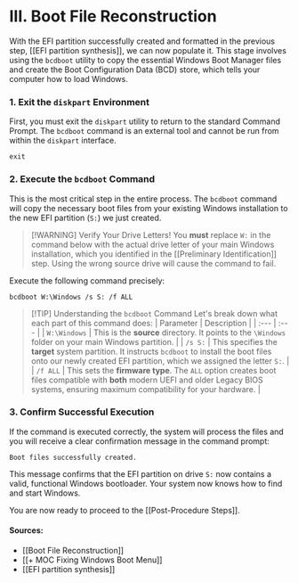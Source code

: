 # III. Boot File Reconstruction

With the EFI partition successfully created and formatted in the previous step, [[EFI partition synthesis]], we can now populate it. This stage involves using the `bcdboot` utility to copy the essential Windows Boot Manager files and create the Boot Configuration Data (BCD) store, which tells your computer how to load Windows.

### 1. Exit the `diskpart` Environment

First, you must exit the `diskpart` utility to return to the standard Command Prompt. The `bcdboot` command is an external tool and cannot be run from within the `diskpart` interface.

```shell
exit
```

### 2. Execute the `bcdboot` Command

This is the most critical step in the entire process. The `bcdboot` command will copy the necessary boot files from your existing Windows installation to the new EFI partition (`S:`) we just created.

> [!WARNING] Verify Your Drive Letters!
> You **must** replace `W:` in the command below with the actual drive letter of your main Windows installation, which you identified in the [[Preliminary Identification]] step. Using the wrong source drive will cause the command to fail.

Execute the following command precisely:

```shell
bcdboot W:\Windows /s S: /f ALL
```

> [!TIP] Understanding the `bcdboot` Command
> Let's break down what each part of this command does:
> | Parameter | Description |
> | :--- | :--- |
> | `W:\Windows` | This is the **source** directory. It points to the `\Windows` folder on your main Windows partition. |
> | `/s S:` | This specifies the **target** system partition. It instructs `bcdboot` to install the boot files onto our newly created EFI partition, which we assigned the letter `S:`. |
> | `/f ALL` | This sets the **firmware type**. The `ALL` option creates boot files compatible with **both** modern UEFI and older Legacy BIOS systems, ensuring maximum compatibility for your hardware. |

### 3. Confirm Successful Execution

If the command is executed correctly, the system will process the files and you will receive a clear confirmation message in the command prompt:

```
Boot files successfully created.
```

This message confirms that the EFI partition on drive `S:` now contains a valid, functional Windows bootloader. Your system now knows how to find and start Windows.

You are now ready to proceed to the [[Post-Procedure Steps]].

#### Sources:

- [[Boot File Reconstruction]]
- [[+ MOC Fixing Windows Boot Menu]]
- [[EFI partition synthesis]]